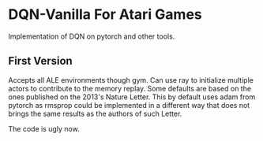 # DQN-Vanilla For Atari Games

Implementation of DQN on pytorch and other tools. 

## First Version
Accepts all ALE environments though gym. Can use ray to initialize multiple actors to contribute to the memory replay. Some defaults are based on the ones published on the 2013's Nature Letter.
This by default uses adam from pytorch as rmsprop could be implemented in a different way that does not brings the same results as the authors of such Letter. 

The code is ugly now.
